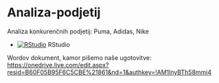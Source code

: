 # Analiza-podjetij
Analiza konkurenčnih podjetij: Puma, Adidas, Nike

* [![RStudio](http://mybinder.org/badge.svg)](http://mybinder.org/v2/gh/zalastopar/Analiza-podjetij/master?urlpath=rstudio) RStudio

Wordov dokument, kamor pišemo naše ugotovitve: https://onedrive.live.com/edit.aspx?resid=B60F05B95F6C5CBE%21861&nd=1&authkey=!AM1lnyBTh58mmi4
